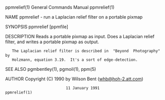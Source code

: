 ppmrelief(1)               General Commands Manual               ppmrelief(1)

NAME
       ppmrelief - run a Laplacian relief filter on a portable pixmap

SYNOPSIS
       ppmrelief [ppmfile]

DESCRIPTION
       Reads a portable pixmap as input.  Does a Laplacian relief filter, and
       writes a portable pixmap as output.

       The Laplacian relief filter is described in  "Beyond  Photography"  by
       Holzmann, equation 3.19.  It's a sort of edge-detection.

SEE ALSO
       pgmbentley(1), pgmoil(1), ppm(5)

AUTHOR
       Copyright (C) 1990 by Wilson Bent (whb@hoh-2.att.com)

                               11 January 1991                   ppmrelief(1)
